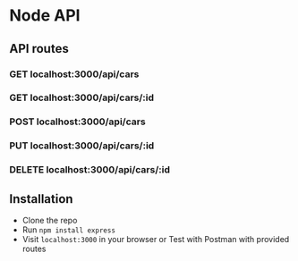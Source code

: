 # Node API

## API routes

### GET localhost:3000/api/cars
### GET localhost:3000/api/cars/:id
### POST localhost:3000/api/cars
### PUT localhost:3000/api/cars/:id
### DELETE localhost:3000/api/cars/:id

## Installation

- Clone the repo
- Run `npm install express`
- Visit `localhost:3000` in your browser or Test with Postman with provided routes



